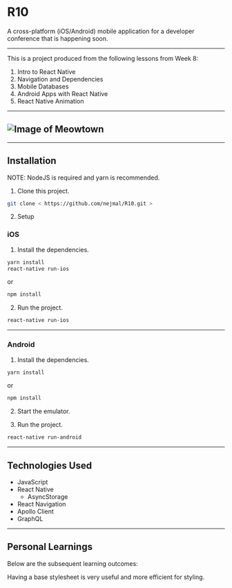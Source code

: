 # R10

A cross-platform (iOS/Android) mobile application for a developer conference that is happening soon.

---

This is a project produced from the following lessons from Week 8:

1. Intro to React Native
2. Navigation and Dependencies
3. Mobile Databases
4. Android Apps with React Native
5. React Native Animation

---

## ![Image of Meowtown](https://github.com/nejmal/R10/blob/master/R10.png)

---

## Installation

NOTE: NodeJS is required and yarn is recommended.

1. Clone this project.

```bash
git clone < https://github.com/nejmal/R10.git >
```

2. Setup

### iOS

1. Install the dependencies.

```bash
yarn install
react-native run-ios
```

or

```bash
npm install
```

2. Run the project.

```bash
react-native run-ios
```

---

### Android

1. Install the dependencies.

```bash
yarn install
```

or

```bash
npm install
```

2. Start the emulator.

3. Run the project.

```bash
react-native run-android
```

---

## Technologies Used

- JavaScript
- React Native
  - AsyncStorage
- React Navigation
- Apollo Client
- GraphQL

---

## Personal Learnings

Below are the subsequent learning outcomes:

Having a base stylesheet is very useful and more efficient for styling.

